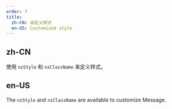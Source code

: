 ```yaml
---
order: 7
title:
  zh-CN: 自定义样式
  en-US: Customized style
---
```


## zh-CN

使用 `nzStyle` 和 `nzClassName` 来定义样式。

## en-US

The `nzStyle` and `nzClassName` are available to customize Message.
